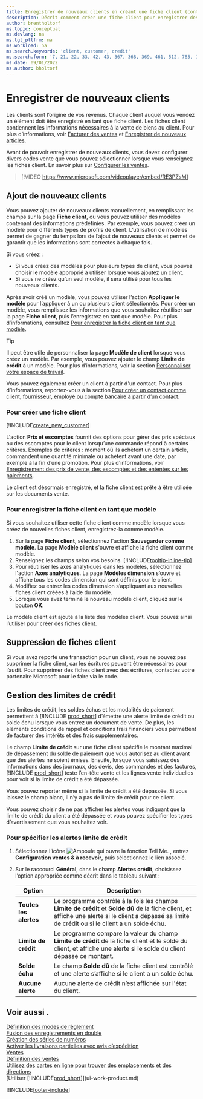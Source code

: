 ```yaml
---
title: Enregistrer de nouveaux clients en créant une fiche client (contient une vidéo)
description: Décrit comment créer une fiche client pour enregistrer des informations sur chaque nouveau client ou client auquel vous vendez.
author: brentholtorf
ms.topic: conceptual
ms.devlang: na
ms.tgt_pltfrm: na
ms.workload: na
ms.search.keywords: 'client, customer, credit'
ms.search.form: '7, 21, 22, 33, 42, 43, 367, 368, 369, 461, 512, 785, 1330, 1380, 1381, 1382, 1627, 2107, 7177, 9080, 9081, 9084, 9301, 9305'
ms.date: 09/01/2022
ms.author: bholtorf
---
```

# <a name="register-new-customers"></a>Enregistrer de nouveaux clients

Les clients sont l’origine de vos revenus. Chaque client auquel vous vendez un élément doit être enregistré en tant que fiche client. Les fiches client contiennent les informations nécessaires à la vente de biens au client. Pour plus d’informations, voir [Facturer des ventes](sales-how-invoice-sales.md) et [Enregistrer de nouveaux articles](inventory-how-register-new-items.md).  

Avant de pouvoir enregistrer de nouveaux clients, vous devez configurer divers codes vente que vous pouvez sélectionner lorsque vous renseignez les fiches client. En savoir plus sur [Configurer les ventes](sales-setup-sales.md).


> [!VIDEO https://www.microsoft.com/videoplayer/embed/RE3PZsM]

## <a name="adding-new-customers"></a>Ajout de nouveaux clients

Vous pouvez ajouter de nouveaux clients manuellement, en remplissant les champs sur la page **Fiche client**, ou vous pouvez utiliser des modèles contenant des informations prédéfinies. Par exemple, vous pouvez créer un modèle pour différents types de profils de client. L’utilisation de modèles permet de gagner du temps lors de l’ajout de nouveaux clients et permet de garantir que les informations sont correctes à chaque fois. 

Si vous créez :
* Si vous créez des modèles pour plusieurs types de client, vous pouvez choisir le modèle approprié à utiliser lorsque vous ajoutez un client.
* Si vous ne créez qu’un seul modèle, il sera utilisé pour tous les nouveaux clients. 

Après avoir créé un modèle, vous pouvez utiliser l’action **Appliquer le modèle** pour l’appliquer à un ou plusieurs client sélectionnés. Pour créer un modèle, vous remplissez les informations que vous souhaitez réutiliser sur la page **Fiche client**, puis l’enregistrez en tant que modèle. Pour plus d’informations, consultez [Pour enregistrer la fiche client en tant que modèle](sales-how-register-new-customers.md#to-save-the-customer-card-as-a-template).

> [!TIP]
> Il peut être utile de personnaliser la page **Modèle de client** lorsque vous créez un modèle. Par exemple, vous pouvez ajouter le champ **Limite de crédit** à un modèle. Pour plus d’informations, voir la section [Personnaliser votre espace de travail](/dynamics365/business-central/ui-personalization-user#start-personalizing-by-using-the-personalization-mode).

Vous pouvez également créer un client à partir d'un contact. Pour plus d’informations, reportez-vous à la section [Pour créer un contact comme client, fournisseur, employé ou compte bancaire à partir d’un contact](marketing-create-contact-companies.md#to-create-a-customer-vendor-employee-or-bank-account-from-a-contact).  

### <a name="to-create-a-new-customer-card"></a>Pour créer une fiche client

[!INCLUDE[create_new_customer](includes/create_new_customer.md)]

L'action **Prix et escomptes** fournit des options pour gérer des prix spéciaux ou des escomptes pour le client lorsqu’une commande répond à certains critères. Exemples de critères : moment où ils achètent un certain article, commandent une quantité minimale ou achètent avant une date, par exemple à la fin d’une promotion. Pour plus d'informations, voir [Enregistrement des prix de vente, des escomptes et des ententes sur les paiements](sales-how-record-sales-price-discount-payment-agreements.md).

Le client est désormais enregistré, et la fiche client est prête à être utilisée sur les documents vente.  

### <a name="to-save-the-customer-card-as-a-template"></a>Pour enregistrer la fiche client en tant que modèle

Si vous souhaitez utiliser cette fiche client comme modèle lorsque vous créez de nouvelles fiches client, enregistrez-la comme modèle.

1. Sur la page **Fiche client**, sélectionnez l'action **Sauvegarder comme modèle**. La page **Modèle client** s'ouvre et affiche la fiche client comme modèle.
2. Renseignez les champs selon vos besoins. [!INCLUDE[tooltip-inline-tip](includes/tooltip-inline-tip_md.md)]
3. Pour réutiliser les axes analytiques dans les modèles, sélectionnez l'action **Axes analytiques**. La page **Modèles dimension** s’ouvre et affiche tous les codes dimension qui sont définis pour le client.
4. Modifiez ou entrez les codes dimension s’appliquant aux nouvelles fiches client créées à l’aide du modèle.  
5. Lorsque vous avez terminé le nouveau modèle client, cliquez sur le bouton **OK**.

Le modèle client est ajouté à la liste des modèles client. Vous pouvez ainsi l’utiliser pour créer des fiches client.

## <a name="deleting-customer-cards"></a>Suppression de fiches client

Si vous avez reporté une transaction pour un client, vous ne pouvez pas supprimer la fiche client, car les écritures peuvent être nécessaires pour l’audit. Pour supprimer des fiches client avec des écritures, contactez votre partenaire Microsoft pour le faire via le code.  

## <a name="managing-credit-limits"></a>Gestion des limites de crédit

Les limites de crédit, les soldes échus et les modalités de paiement permettent à [!INCLUDE [prod_short](includes/prod_short.md)] d’émettre une alerte limite de crédit ou solde échu lorsque vous entrez un document de vente. De plus, les éléments conditions de rappel et conditions frais financiers vous permettent de facturer des intérêts et des frais supplémentaires.  

Le champ **Limite de crédit** sur une fiche client spécifie le montant maximal de dépassement du solde de paiement que vous autorisez au client avant que des alertes ne soient émises. Ensuite, lorsque vous saisissez des informations dans des journaux, des devis, des commandes et des factures, [!INCLUDE [prod_short](includes/prod_short.md)] teste l’en-tête vente et les lignes vente individuelles pour voir si la limite de crédit a été dépassée.

Vous pouvez reporter même si la limite de crédit a été dépassée. Si vous laissez le champ blanc, il n’y a pas de limite de crédit pour ce client.  

Vous pouvez choisir de ne pas afficher les alertes vous indiquant que la limite de crédit du client a été dépassée et vous pouvez spécifier les types d’avertissement que vous souhaitez voir.

### <a name="to-specify-credit-limit-warnings"></a>Pour spécifier les alertes limite de crédit

1. Sélectionnez l’icône ![Ampoule qui ouvre la fonction Tell Me.](media/ui-search/search_small.png "Dites-moi ce que vous voulez faire") , entrez **Configuration ventes & à recevoir**, puis sélectionnez le lien associé.

2. Sur le raccourci **Général**, dans le champ **Alertes crédit**, choisissez l’option appropriée comme décrit dans le tableau suivant :

    |Option| Description|
    |------|------------|
    |**Toutes les alertes**| Le programme contrôle à la fois les champs **Limite de crédit** et **Solde dû** de la fiche client, et affiche une alerte si le client a dépassé sa limite de crédit ou si le client a un solde échu.|
    |**Limite de crédit**|Le programme compare la valeur du champ **Limite de crédit** de la fiche client et le solde du client, et affiche une alerte si le solde du client dépasse ce montant.|
    |**Solde échu**|Le champ **Solde dû** de la fiche client est contrôlé et une alerte s’affiche si le client a un solde échu.|
    |**Aucune alerte**|Aucune alerte de crédit n’est affichée sur l'état du client.|

## <a name="see-also"></a>Voir aussi .

[Définition des modes de règlement](finance-payment-methods.md)  
[Fusion des enregistrements en double](sales-how-merge-duplicate-records.md)  
[Création des séries de numéros](ui-create-number-series.md)  
[Activer les livraisons partielles avec avis d’expédition](sales-how-send-partial-shipments.md)  
[Ventes](sales-manage-sales.md)  
[Définition des ventes](sales-setup-sales.md)  
[Utilisez des cartes en ligne pour trouver des emplacements et des directions](across-online-maps.md)  
[Utiliser [!INCLUDE[prod_short](includes/prod_short.md)]](ui-work-product.md)  

[!INCLUDE[footer-include](includes/footer-banner.md)]
